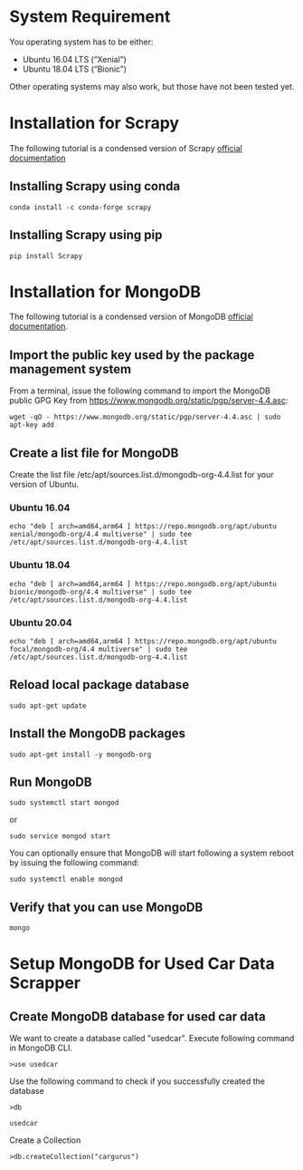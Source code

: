 # System Requirement

You operating system has to be either:
- Ubuntu 16.04 LTS (“Xenial”)
- Ubuntu 18.04 LTS (“Bionic”)

Other operating systems may also work, but those have not been tested yet.

# Installation for Scrapy

The following tutorial is a condensed version of Scrapy [official documentation](https://docs.scrapy.org/en/latest/intro/install.html)

## Installing Scrapy using conda

`conda install -c conda-forge scrapy`

## Installing Scrapy using pip

`pip install Scrapy`


# Installation for MongoDB

The following tutorial is a condensed version of MongoDB [official documentation](https://docs.mongodb.com/manual/tutorial/install-mongodb-on-ubuntu/).

## Import the public key used by the package management system

From a terminal, issue the following command to import the MongoDB public GPG Key from https://www.mongodb.org/static/pgp/server-4.4.asc:

`wget -qO - https://www.mongodb.org/static/pgp/server-4.4.asc | sudo apt-key add`

## Create a list file for MongoDB
Create the list file /etc/apt/sources.list.d/mongodb-org-4.4.list for your version of Ubuntu.

### Ubuntu 16.04

`echo "deb [ arch=amd64,arm64 ] https://repo.mongodb.org/apt/ubuntu xenial/mongodb-org/4.4 multiverse" | sudo tee /etc/apt/sources.list.d/mongodb-org-4.4.list`

### Ubuntu 18.04

`echo "deb [ arch=amd64,arm64 ] https://repo.mongodb.org/apt/ubuntu bionic/mongodb-org/4.4 multiverse" | sudo tee /etc/apt/sources.list.d/mongodb-org-4.4.list`

### Ubuntu 20.04

`echo "deb [ arch=amd64,arm64 ] https://repo.mongodb.org/apt/ubuntu focal/mongodb-org/4.4 multiverse" | sudo tee /etc/apt/sources.list.d/mongodb-org-4.4.list`

## Reload local package database

`sudo apt-get update`

## Install the MongoDB packages

`sudo apt-get install -y mongodb-org`

## Run MongoDB

`sudo systemctl start mongod`

or

`sudo service mongod start`

You can optionally ensure that MongoDB will start following a system reboot by issuing the following command:

`sudo systemctl enable mongod`

## Verify that you can use MongoDB

`mongo`

# Setup MongoDB for Used Car Data Scrapper

## Create MongoDB database for used car data

We want to create a database called "usedcar". Execute following command in MongoDB CLI.

`>use usedcar`

Use the following command to check if you successfully created the database

`>db`

`usedcar`

Create a Collection

`>db.createCollection("cargurus")`